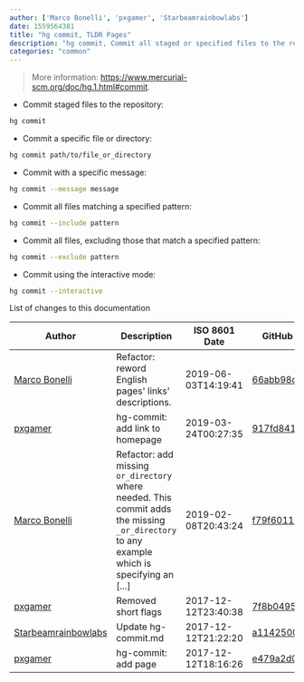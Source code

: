 ```yaml
---
author: ['Marco Bonelli', 'pxgamer', 'Starbeamrainbowlabs']
date: 1559564381
title: "hg commit, TLDR Pages"
description: "hg commit, Commit all staged or specified files to the repository."
categories: "common"
---
```

> More information: <https://www.mercurial-scm.org/doc/hg.1.html#commit>.

- Commit staged files to the repository:

```bash
hg commit
```

- Commit a specific file or directory:

```bash
hg commit path/to/file_or_directory
```

- Commit with a specific message:

```bash
hg commit --message message
```

- Commit all files matching a specified pattern:

```bash
hg commit --include pattern
```

- Commit all files, excluding those that match a specified pattern:

```bash
hg commit --exclude pattern
```

- Commit using the interactive mode:

```bash
hg commit --interactive
```
List of changes to this documentation


Author | Description | ISO 8601 Date | GitHub link
------|-----|-----|-----
[Marco Bonelli](mailto:marco@mebeim.net) | Refactor: reword English pages' links' descriptions. | 2019-06-03T14:19:41 | [66abb98ce935](https://github.com/tldr-pages/tldr/commit/66abb98ce935c0f4516bf30c4d6da72180d5a3ab)
[pxgamer](mailto:owzie123@gmail.com) | hg-commit: add link to homepage | 2019-03-24T00:27:35 | [917fd8414239](https://github.com/tldr-pages/tldr/commit/917fd841423997f7d38dd213b65c7667425027d0)
[Marco Bonelli](mailto:mb5.marcob@gmail.com) | Refactor: add missing `or_directory` where needed. This commit adds the missing `_or_directory` to any example which is specifying an [...] | 2019-02-08T20:43:24 | [f79f6011e0f2](https://github.com/tldr-pages/tldr/commit/f79f6011e0f298311848b5f38d66c309d4b92665)
[pxgamer](mailto:owzie123@gmail.com) | Removed short flags | 2017-12-12T23:40:38 | [7f8b0495b44f](https://github.com/tldr-pages/tldr/commit/7f8b0495b44f15b3067fcdf0154fce6784ed59a4)
[Starbeamrainbowlabs](mailto:sbrl@starbeamrainbowlabs.com) | Update hg-commit.md | 2017-12-12T21:22:20 | [a1142500285c](https://github.com/tldr-pages/tldr/commit/a1142500285cfd1b92fdea7121e43d92a5e3e743)
[pxgamer](mailto:owzie123@gmail.com) | hg-commit: add page | 2017-12-12T18:16:26 | [e479a2d01e38](https://github.com/tldr-pages/tldr/commit/e479a2d01e382312b74e4ba8df3c42b9e325ceca)

